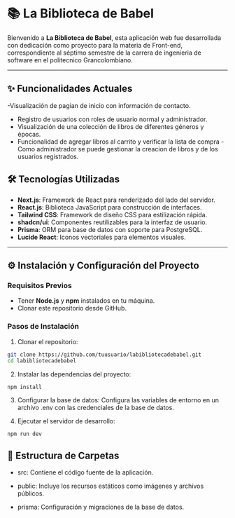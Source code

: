 # 📚 La Biblioteca de Babel

Bienvenido a **La Biblioteca de Babel**, esta aplicación web fue desarrollada con dedicación como proyecto para la materia de Front-end, correspondiente al séptimo semestre de la carrera de ingenieria de software en el politecnico Grancolombiano.

---

## ✨ Funcionalidades Actuales

-Visualización de pagian de inicio con información de contacto.
- Registro de usuarios con roles de usuario normal y administrador.
- Visualización de una  colección de libros de diferentes géneros y épocas.
- Funcionalidad de agregar libros al carrito y verificar la lista de compra
-Como administrador se puede gestionar la creacion de libros y de los usuarios registrados.


## 🛠 Tecnologías Utilizadas

- **Next.js**: Framework de React para renderizado del lado del servidor.
- **React.js**: Biblioteca JavaScript para construcción de interfaces.
- **Tailwind CSS**: Framework de diseño CSS para estilización rápida.
- **shadcn/ui**: Componentes reutilizables para la interfaz de usuario.
- **Prisma**: ORM para base de datos con soporte para PostgreSQL.
- **Lucide React**: Iconos vectoriales para elementos visuales.

---

## ⚙️ Instalación y Configuración del Proyecto

### Requisitos Previos

- Tener **Node.js** y **npm** instalados en tu máquina.
- Clonar este repositorio desde GitHub.

### Pasos de Instalación

1. Clonar el repositorio:

```bash
git clone https://github.com/tuusuario/labibliotecadebabel.git
cd labibliotecadebabel
```

2. Instalar las dependencias del proyecto:

```
npm install
```

3. Configurar la base de datos:
   Configura las variables de entorno en un archivo .env con las credenciales de la base de datos.

4. Ejecutar el servidor de desarrollo:

```
npm run dev
```

## 📁 Estructura de Carpetas

- src: Contiene el código fuente de la aplicación.

- public: Incluye los recursos estáticos como imágenes y archivos públicos.

- prisma: Configuración y migraciones de la base de datos.

